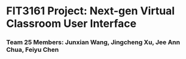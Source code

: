 # FIT3161 Project: Next-gen Virtual Classroom User Interface

### Team 25 Members: **Junxian Wang, Jingcheng Xu, Jee Ann Chua, Feiyu Chen**
